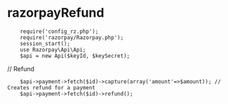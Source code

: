 # razorpayRefund


		require('config_rz.php');		 
		require('razorpay/Razorpay.php'); 
		session_start();
		use Razorpay\Api\Api;
		$api = new Api($keyId, $keySecret);
	 
  // Refund
  
		$api->payment->fetch($id)->capture(array('amount'=>$amount)); // Creates refund for a payment
		$api->payment->fetch($id)->refund();
